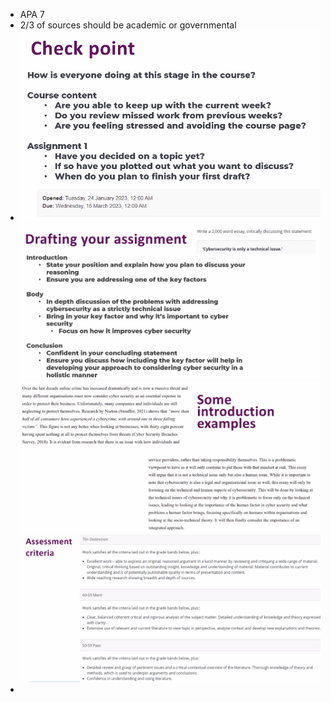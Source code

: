 - APA 7
- 2/3 of sources should be academic or governmental
- ![image.png](../assets/image_1677180894570_0.png)
  ![image.png](../assets/image_1677181322049_0.png)
  ![image.png](../assets/image_1677181661611_0.png)
  ![image.png](../assets/image_1677182175975_0.png)
-